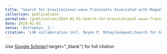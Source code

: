 ```yaml
---
title: "Search for Gravitational-wave Transients Associated with Magnetar Bursts in Advanced LIGO and Advanced Virgo Data from the Third Observing Run"
collection: publications
permalink: /publication/2024-01-01-Search-for-Gravitational-wave-Transients-Associated-with-Magnetar-Bursts-in-Advanced-LIGO-and-Advanced-Virgo-Data-from-the-Third-Observing-Run
date: 2024-01-01
venue: 'Astrophys. J.'
citation: 'LVK collaboration incl. Deyan P. Mihaylov&quot;Search for Gravitational-wave Transients Associated with Magnetar Bursts in Advanced LIGO and Advanced Virgo Data from the Third Observing Run.&quot; Astrophys. J., 2024.'
---
```

Use [Google Scholar](https://scholar.google.com/scholar?q=Search+for+Gravitational+wave+Transients+Associated+with+Magnetar+Bursts+in+Advanced+LIGO+and+Advanced+Virgo+Data+from+the+Third+Observing+Run){:target="_blank"} for full citation